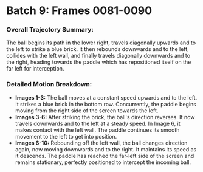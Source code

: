 # Batch 9: Frames 0081-0090

### Overall Trajectory Summary:
The ball begins its path in the lower right, travels diagonally upwards and to the left to strike a blue brick. It then rebounds downwards and to the left, collides with the left wall, and finally travels diagonally downwards and to the right, heading towards the paddle which has repositioned itself on the far left for interception.

### Detailed Motion Breakdown:
*   **Images 1-3:** The ball moves at a constant speed upwards and to the left. It strikes a blue brick in the bottom row. Concurrently, the paddle begins moving from the right side of the screen towards the left.
*   **Images 3-6:** After striking the brick, the ball's direction reverses. It now travels downwards and to the left at a steady speed. In Image 6, it makes contact with the left wall. The paddle continues its smooth movement to the left to get into position.
*   **Images 6-10:** Rebounding off the left wall, the ball changes direction again, now moving downwards and to the right. It maintains its speed as it descends. The paddle has reached the far-left side of the screen and remains stationary, perfectly positioned to intercept the incoming ball.
